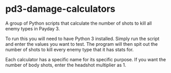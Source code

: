 # pd3-damage-calculators
A group of Python scripts that calculate the number of shots to kill all enemy types in Payday 3.

To run this you will need to have Python 3 installed. Simply run the script and enter the values you want to test. The program will then spit out the number of shots to kill every enemy type that it has stats for.

Each calculator has a specific name for its specific purpose. If you want the number of body shots, enter the headshot multiplier as 1.
